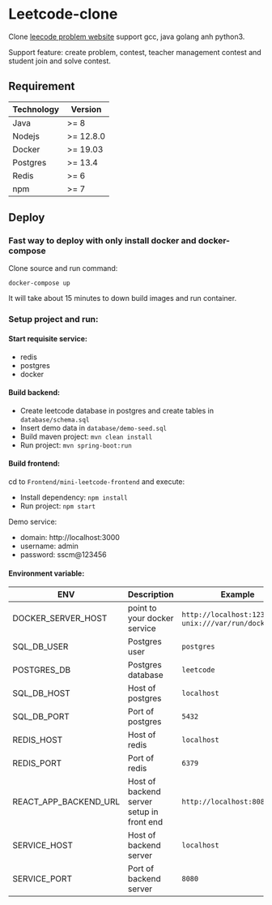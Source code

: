 # Leetcode-clone #

Clone [leecode problem website](https://leetcode.com/problemset/all/) support gcc, java golang anh python3.

Support feature: create problem, contest, teacher management contest and student join and solve contest.

## Requirement

| Technology | Version   |
|------------|-----------|
| Java       | >= 8      |
| Nodejs     | >= 12.8.0 |
| Docker     | >= 19.03  |
| Postgres   | >= 13.4   |
| Redis      | >= 6      |
| npm        | >= 7      |

## Deploy

### Fast way to deploy with only install docker and docker-compose

Clone source and run command:

    docker-compose up

It will take about 15 minutes to down build images and run container. 

### Setup project and run:
#### Start requisite service:
- redis
- postgres 
- docker
#### Build backend:
  - Create leetcode database in postgres and create tables in `database/schema.sql`
  - Insert demo data in `database/demo-seed.sql`
  - Build maven project: `mvn clean install`
  - Run project: `mvn spring-boot:run`

#### Build frontend:

cd to `Frontend/mini-leetcode-frontend` and execute:
 - Install dependency: `npm install`
 - Run project: `npm start`

Demo service:
- domain: http://localhost:3000
- username: admin
- password: sscm@123456

#### Environment variable:
| ENV                   | Description                               | Example                                                        |
|-----------------------|-------------------------------------------|----------------------------------------------------------------|
| DOCKER_SERVER_HOST    | point to your docker service              | `http://localhost:12375` or `unix:///var/run/docker.sock` |
| SQL_DB_USER           | Postgres user                             | `postgres`                                                     |
| POSTGRES_DB           | Postgres database                         | `leetcode`                                                     |
| SQL_DB_HOST           | Host of postgres                          | `localhost`                                                    |
| SQL_DB_PORT           | Port of postgres                          | `5432`                                                         |
| REDIS_HOST            | Host of redis                             | `localhost`                                                    |
| REDIS_PORT            | Port of redis                             | `6379`                                                         |
| REACT_APP_BACKEND_URL | Host of backend server setup in front end | `http://localhost:8080/api`                                    |
| SERVICE_HOST          | Host of backend server                    | `localhost`                                                    |
| SERVICE_PORT          | Port of backend server                    | `8080`                                                         |
